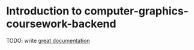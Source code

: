 # Introduction to computer-graphics-coursework-backend

TODO: write [great documentation](http://jacobian.org/writing/what-to-write/)
